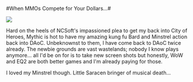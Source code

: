 #When MMOs Compete for Your Dollars...#

![](http://westkarana.com/images/daoc-comeback.jpg)

Hard on the heels of NCSoft's impassioned plea to get my back into City of Heroes, Mythic is hot to have my amazing kung fu Bard and Minstrel action back into DAoC. Unbeknownst to them, I have come back to DAoC twice already. The newbie grounds are vast wastelands; nobody I know plays anymore... all I'd be on for is to take new screen shots but honestly, WoW and EQ2 are both better games and I'm already paying for those.

I loved my Minstrel though. Little Saracen bringer of musical death...
